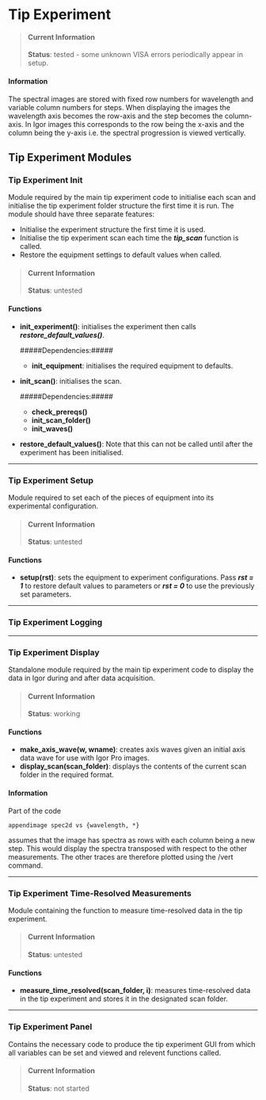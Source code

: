 # Tip Experiment #

>#### Current Information ###
>**Status**: tested - some unknown VISA errors periodically appear in setup.

#### Information ####
The spectral images are stored with fixed row numbers for wavelength and variable column numbers for steps. When displaying the images the wavelength axis becomes the row-axis and the step becomes the column-axis. In Igor images this corresponds to the row being the x-axis and the column being the y-axis i.e. the spectral progression is viewed vertically.

## Tip Experiment Modules ##

### Tip Experiment Init ###
Module required by the main tip experiment code to initialise each scan and initialise the tip experiment folder structure the first time it is run.
The module should have three separate features:

- Initialise the experiment structure the first time it is used.
- Initialise the tip experiment scan each time the ***tip_scan*** function is called.
- Restore the equipment settings to default values when called.
>#### Current Information ###
>**Status**: untested
#### Functions ####

- **init_experiment()**: initialises the experiment then calls ***restore_default_values()***.

	#####Dependencies:#####
	- **init_equipment**: initialises the required equipment to defaults.

- **init_scan()**: initialises the scan.

	#####Dependencies:#####
	- **check_prereqs()**
	- **init_scan_folder()**
	- **init_waves()**
- **restore_default_values()**: Note that this can not be called until after the experiment has been initialised.

----------

### Tip Experiment Setup ###
Module required to set each of the pieces of equipment into its experimental configuration.
>#### Current Information ###
>**Status**: untested
#### Functions ####

- **setup(rst)**: sets the equipment to experiment configurations. Pass ***rst = 1*** to restore default values to parameters or ***rst = 0*** to use the previously set parameters.

----------

### Tip Experiment Logging ###

----------

### Tip Experiment Display ###
Standalone module required by the main tip experiment code to display the data in Igor during and after data acquisition.
>#### Current Information ###
>**Status**: working
#### Functions ####

- **make_axis_wave(w, wname)**: creates axis waves given an initial axis data wave for use with Igor Pro images.
- **display_scan(scan_folder)**: displays the contents of the current scan folder in the required format.

#### Information ####
Part of the code

    appendimage spec2d vs {wavelength, *}
assumes that the image has spectra as rows with each column being a new step. This would display the spectra transposed with respect to the other measurements. The other traces are therefore plotted using the /vert command.

----------

### Tip Experiment Time-Resolved Measurements
Module containing the function to measure time-resolved data in the tip experiment.
>#### Current Information ###
>**Status**: untested
#### Functions ####

- **measure_time_resolved(scan_folder, i)**: measures time-resolved data in the tip experiment and stores it in the designated scan folder.

----------

### Tip Experiment Panel ###
Contains the necessary code to produce the tip experiment GUI from which all variables can be set and viewed and relevent functions called.
>#### Current Information ###
>**Status**: not started